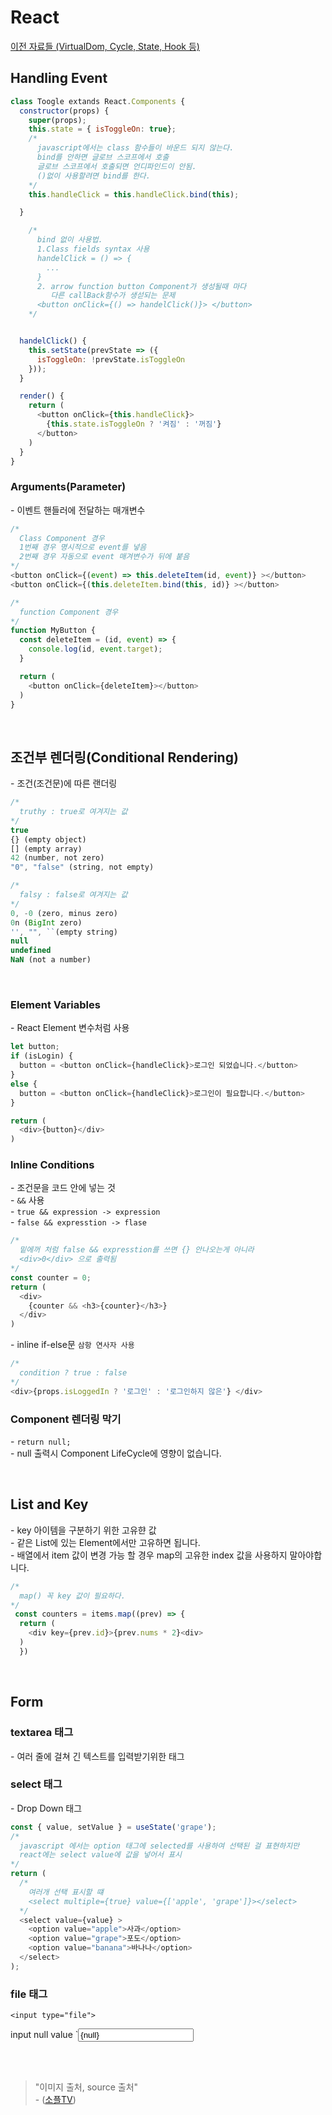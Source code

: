 # React

[이전 자료들 (VirtualDom, Cycle, State, Hook 등)](/record-lists/2023-lists/20230405-react-01.md)

## Handling Event

```javascript
class Toogle extands React.Components {
  constructor(props) {
    super(props);
    this.state = { isToggleOn: true};
    /*
      javascript에서는 class 함수들이 바운드 되지 않는다.
      bind를 안하면 글로브 스코프에서 호출 
      글로브 스코프에서 호출되면 언디파인드이 안됨.
      ()없이 사용할려면 bind를 한다.
    */
    this.handleClick = this.handleClick.bind(this);

  }

    /*
      bind 없이 사용법.
      1.Class fields syntax 사용
      handelClick = () => {
        ...
      }
      2. arrow function button Component가 생성될때 마다 
         다른 callBack함수가 생섣되는 문제
      <button onClick={() => handelClick()}> </button>
    */


  handelClick() {
    this.setState(prevState => ({
      isToggleOn: !prevState.isToggleOn
    }));
  }

  render() {
    return (
      <button onClick={this.handleClick}>
        {this.state.isToggleOn ? '켜짐' : '꺼짐'}
      </button>
    )
  }
}

```

### Arguments(Parameter)
\- 이벤트 핸들러에 전달하는 매개변수 
```javascript
/*
  Class Component 경우
  1번째 경우 명시적으로 event를 넣음
  2번째 경우 자동으로 event 매겨변수가 뒤에 붙음 
*/
<button onClick={(event) => this.deleteItem(id, event)} ></button>
<button onClick={(this.deleteItem.bind(this, id)} ></button>

/*
  function Component 경우
*/
function MyButton {
  const deleteItem = (id, event) => {
    console.log(id, event.target);
  }

  return (
    <button onClick={deleteItem}></button>
  )
}

```

<br />

## 조건부 렌더링(Conditional Rendering)
\- 조건(조건문)에 따른 랜더링
```javascript
/*
  truthy : true로 여겨지는 값
*/
true
{} (empty object)
[] (empty array)
42 (number, not zero)
"0", "false" (string, not empty)

/*
  falsy : false로 여겨지는 값
*/
0, -0 (zero, minus zero)
0n (BigInt zero)
'', "", ``(empty string)
null
undefined
NaN (not a number)
```

<br/>

### Element Variables
\- React Element 변수처럼 사용
```javascript
let button;
if (isLogin) {
  button = <button onClick={handleClick}>로그인 되었습니다.</button>
}
else {
  button = <button onClick={handleClick}>로그인이 필요합니다.</button>
}

return (
  <div>{button}</div>
)

```

### Inline Conditions
\- 조건문을 코드 안에 넣는 것    
\- `&&` 사용   
\- `true && expression -> expression`   
\- `false && expresstion -> flase`
```javascript
/*
  밑에꺼 처럼 false && expresstion를 쓰면 {} 안나오는게 아니라
  <div>0</div> 으로 출력됨
*/
const counter = 0;
return (
  <div>
    {counter && <h3>{counter}</h3>}
  </div>
)
```
\- inline if-else문 `삼항 연사자 사용`
```javascript
/*
  condition ? true : false
*/
<div>{props.isLoggedIn ? '로그인' : '로그인하지 않은'} </div>
```

### Component 렌더링 막기
\- `return null;`    
\- null 출력시 Component LifeCycle에 영향이 없습니다.

<br/>

## List and Key
\- key 아이템을 구분하기 위한 고유햔 값   
\- 같은 List에 있는 Element에서만 고유하면 됩니다.   
\- 배열에서 item 값이 변경 가능 할 경우 map의 고유한 index 값을 사용하지 말아야합니다.
```javascript
/*
  map() 꼭 key 값이 필요하다.
*/
 const counters = items.map((prev) => {
  return (
    <div key={prev.id}>{prev.nums * 2}<div>
  )
  })
```
<br/>

## Form

### textarea 태그
\- 여러 줄에 걸쳐 긴 텍스트를 입력받기위한 태그
### select 태그
\- Drop Down 태그
```javascript
const { value, setValue } = useState('grape');
/* 
  javascript 에서는 option 태그에 selected를 사용하여 선택된 걸 표현하지만
  react에는 select value에 값을 넣어서 표시
*/
return (
  /*
    여러개 선택 표시할 떄
    <select multiple={true} value={['apple', 'grape']}></select>
  */
  <select value={value} >
    <option value="apple">사과</option>
    <option value="grape">포도</option>
    <option value="banana">바나나</option>
  </select>
);
```
### file 태그
`<input type="file">`

input null value
`<input value={null}>

<br/>
<br/>

> "이미지 출처, source 출처"  
> \- ([소플TV](https://www.youtube.com/@TV-wq6zp))
